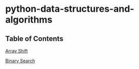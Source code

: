 # python-data-structures-and-algorithms
## Table of Contents
[Array Shift](challenges/array_shift)

[Binary Search](challenges/array_binary_search)
